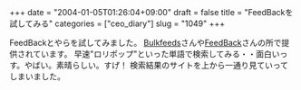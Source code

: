 +++
date = "2004-01-05T01:26:04+09:00"
draft = false
title = "FeedBackを試してみる"
categories = ["ceo_diary"]
slug = "1049"
+++

FeedBackとやらを試してみました。
<a href="http://bulkfeeds.net/">Bulkfeeds</a>さんや<a href="http://naoya.dyndns.org/feedback/">FeedBack</a>さんの所で提供されています。
早速"ロリポップ"といった単語で検索してみる・・面白いっす。やばい。素晴らしい。すげ！
検索結果のサイトを上から一通り見ていってしまいました。

